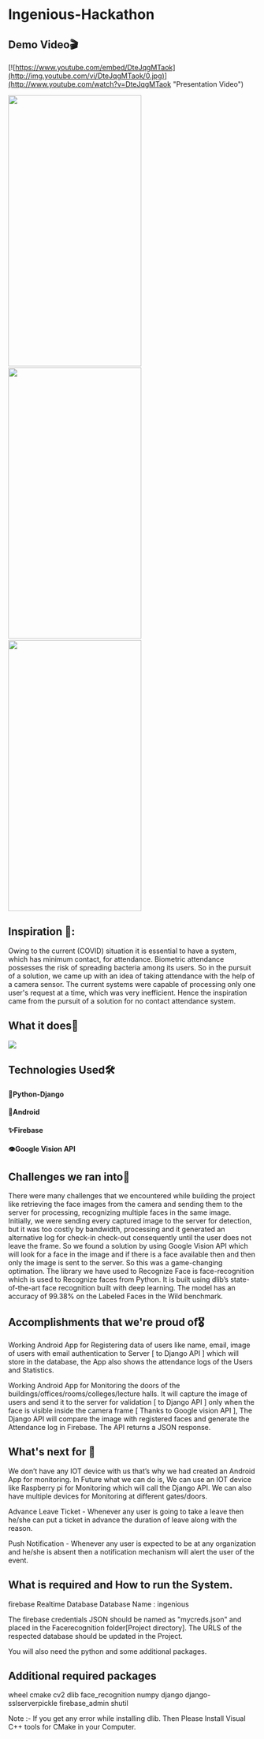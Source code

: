 # Ingenious-Hackathon

## Demo Video🎬

[![https://www.youtube.com/embed/DteJqgMTaok](http://img.youtube.com/vi/DteJqgMTaok/0.jpg)](http://www.youtube.com/watch?v=DteJqgMTaok "Presentation Video")


<img src="https://user-images.githubusercontent.com/30389552/112749235-a7766d00-8fde-11eb-944f-47c0ab27af37.gif" width="270px" height="550px"/>&nbsp;&nbsp;<img src="https://user-images.githubusercontent.com/30389552/112749551-9b8baa80-8fe0-11eb-832d-ad5a359fbf0d.gif" width="270px" height="550px"/>&nbsp;&nbsp;<img src="https://user-images.githubusercontent.com/30389552/112749683-8cf1c300-8fe1-11eb-87ec-b70cbe30720c.gif" width="270px" height="550px"/>

## Inspiration 🧠:

Owing to the current (COVID) situation it is essential to have a system, which has minimum contact, for attendance. Biometric attendance possesses the risk of spreading bacteria among its users. So in the pursuit of a solution, we came up with an idea of taking attendance with the help of a camera sensor. The current systems were capable of processing only one user's request at a time, which was very inefficient. Hence the inspiration came from the pursuit of a solution for no contact attendance system.

## What it does🎯

<img src="https://user-images.githubusercontent.com/48802492/112749574-cd9d0c80-8fe0-11eb-91de-646e1e0bed1a.png"/>

## Technologies Used🛠

####  🐍Python-Django

#### 📱Android 

#### ✨Firebase

#### 👁Google Vision API

## Challenges we ran into🎢

There were many challenges that we encountered while building the project like retrieving the face images from the camera and sending them to the server for processing, recognizing multiple faces in the same image. Initially, we were sending every captured image to the server for detection, but it was too costly by bandwidth, processing and it generated an alternative log for check-in check-out consequently until the user does not leave the frame. So we found a solution by using Google Vision API which will look for a face in the image and if there is a face available then and then only the image is sent to the server. So this was a game-changing optimation. The library we have used to Recognize Face is face-recognition which is used to Recognize faces from Python. It is built using dlib’s state-of-the-art face recognition built with deep learning. The model has an accuracy of 99.38% on the Labeled Faces in the Wild benchmark.


## Accomplishments that we're proud of🎖

Working Android App for Registering data of users like name, email, image of users with email authentication to Server [ to Django API ] which will store in the database, the App also shows the attendance logs of the Users and Statistics.

Working Android App for Monitoring the doors of the buildings/offices/rooms/colleges/lecture halls. It will capture the image of users and send it to the server for validation [ to Django API ] only when the face is visible inside the camera frame [ Thanks to Google vision API ], The Django API will compare the image with registered faces and generate the Attendance log in Firebase. The API returns a JSON response.

## What's next for 🎯

We don’t have any IOT device with us that’s why we had created an Android App for monitoring. In Future what we can do is, We can use an IOT device like Raspberry pi for Monitoring which will call the Django API. We can also have multiple devices for Monitoring at different gates/doors.

Advance Leave Ticket - Whenever any user is going to take a leave then he/she can put a ticket in advance the duration of leave along with the reason.

Push Notification - Whenever any user is expected to be at any organization and he/she is absent then a notification mechanism will alert the user of the event.


## What is required and How to run the System.

firebase Realtime Database
Database Name : ingenious

The firebase credentials JSON should be named as "mycreds.json" and placed in the Facerecognition folder[Project directory].
The URLS of the respected database should be updated in the Project.

You will also need the python and some additional packages.

Additional required packages
----------------------------
wheel
cmake
cv2
dlib
face_recognition
numpy
django
django-sslserverpickle
firebase_admin
shutil

Note :- If you get any error while installing dlib. Then Please Install Visual C++ tools for CMake in your Computer.





